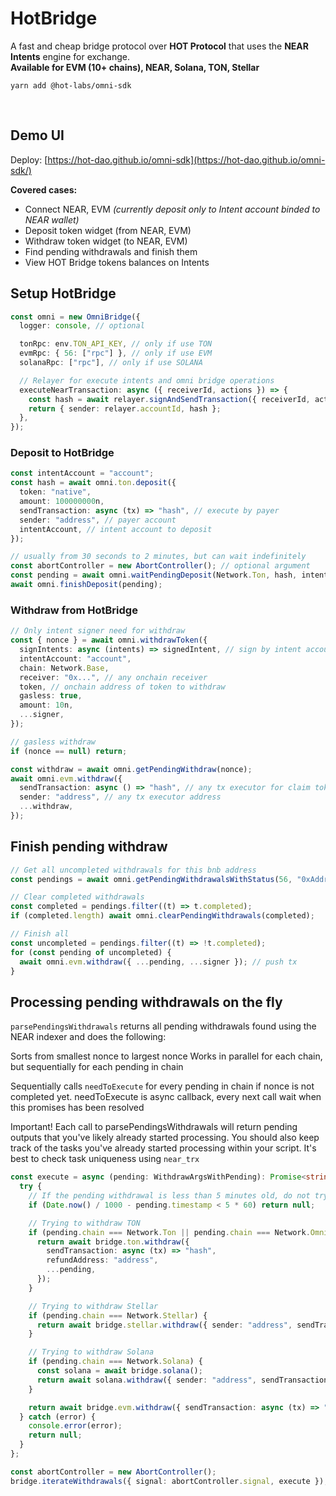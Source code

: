 # HotBridge

A fast and cheap bridge protocol over **HOT Protocol** that uses the **NEAR Intents** engine for exchange.<br/>
**Available for EVM (10+ chains), NEAR, Solana, TON, Stellar**

`yarn add @hot-labs/omni-sdk`

<br />

## Demo UI

Deploy: [https://hot-dao.github.io/omni-sdk](https://hot-dao.github.io/omni-sdk/)

**Covered cases:**

- Connect NEAR, EVM _(currently deposit only to Intent account binded to NEAR wallet)_
- Deposit token widget (from NEAR, EVM)
- Withdraw token widget (to NEAR, EVM)
- Find pending withdrawals and finish them
- View HOT Bridge tokens balances on Intents

## Setup HotBridge

```ts
const omni = new OmniBridge({
  logger: console, // optional

  tonRpc: env.TON_API_KEY, // only if use TON
  evmRpc: { 56: ["rpc"] }, // only if use EVM
  solanaRpc: ["rpc"], // only if use SOLANA

  // Relayer for execute intents and omni bridge operations
  executeNearTransaction: async ({ receiverId, actions }) => {
    const hash = await relayer.signAndSendTransaction({ receiverId, actions }).
    return { sender: relayer.accountId, hash };
  },
});

```

### Deposit to HotBridge

```ts
const intentAccount = "account";
const hash = await omni.ton.deposit({
  token: "native",
  amount: 100000000n,
  sendTransaction: async (tx) => "hash", // execute by payer
  sender: "address", // payer account
  intentAccount, // intent account to deposit
});

// usually from 30 seconds to 2 minutes, but can wait indefinitely
const abortController = new AbortController(); // optional argument
const pending = await omni.waitPendingDeposit(Network.Ton, hash, intentAccount, abortController.signal);
await omni.finishDeposit(pending);
```

### Withdraw from HotBridge

```ts
// Only intent signer need for withdraw
const { nonce } = await omni.withdrawToken({
  signIntents: async (intents) => signedIntent, // sign by intent account with omni balance
  intentAccount: "account",
  chain: Network.Base,
  receiver: "0x...", // any onchain receiver
  token, // onchain address of token to withdraw
  gasless: true,
  amount: 10n,
  ...signer,
});

// gasless withdraw
if (nonce == null) return;

const withdraw = await omni.getPendingWithdraw(nonce);
await omni.evm.withdraw({
  sendTransaction: async () => "hash", // any tx executor for claim tokens for receiver
  sender: "address", // any tx executor address
  ...withdraw,
});
```

## Finish pending withdraw

```ts
// Get all uncompleted withdrawals for this bnb address
const pendings = await omni.getPendingWithdrawalsWithStatus(56, "0xAddress");

// Clear completed withdrawals
const completed = pendings.filter((t) => t.completed);
if (completed.length) await omni.clearPendingWithdrawals(completed);

// Finish all
const uncompleted = pendings.filter((t) => !t.completed);
for (const pending of uncompleted) {
  await omni.evm.withdraw({ ...pending, ...signer }); // push tx
}
```

## Processing pending withdrawals on the fly

`parsePendingsWithdrawals` returns all pending withdrawals found using the NEAR indexer and does the following:

Sorts from smallest nonce to largest nonce
Works in parallel for each chain, but sequentially for each pending in chain

Sequentially calls `needToExecute` for every pending in chain if nonce is not completed yet. needToExecute is async callback, every next call wait when this promises has been resolved

Important! Each call to parsePendingsWithdrawals will return pending outputs that you've likely already started processing. You should also keep track of the tasks you've already started processing within your script.
It's best to check task uniqueness using `near_trx`

```ts
const execute = async (pending: WithdrawArgsWithPending): Promise<string | null> => {
  try {
    // If the pending withdrawal is less than 5 minutes old, do not try to withdraw again
    if (Date.now() / 1000 - pending.timestamp < 5 * 60) return null;

    // Trying to withdraw TON
    if (pending.chain === Network.Ton || pending.chain === Network.OmniTon) {
      return await bridge.ton.withdraw({
        sendTransaction: async (tx) => "hash",
        refundAddress: "address",
        ...pending,
      });
    }

    // Trying to withdraw Stellar
    if (pending.chain === Network.Stellar) {
      return await bridge.stellar.withdraw({ sender: "address", sendTransaction: async (tx) => "hash", ...pending });
    }

    // Trying to withdraw Solana
    if (pending.chain === Network.Solana) {
      const solana = await bridge.solana();
      return await solana.withdraw({ sender: "address", sendTransaction: async (tx) => "hash", ...pending });
    }

    return await bridge.evm.withdraw({ sendTransaction: async (tx) => "hash", ...pending });
  } catch (error) {
    console.error(error);
    return null;
  }
};

const abortController = new AbortController();
bridge.iterateWithdrawals({ signal: abortController.signal, execute });
```
